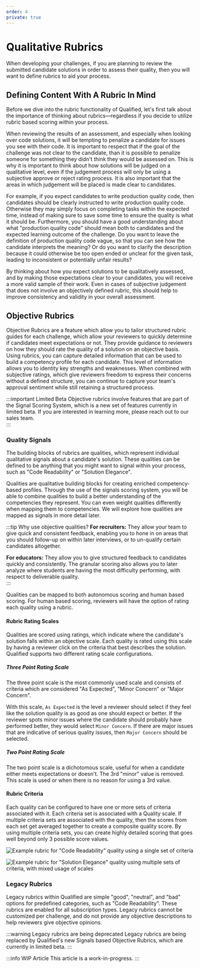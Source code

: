 ```yaml
---
order: 4
private: true
---
```


# Qualitative Rubrics
When developing your challenges, if you are planning to review the submitted candidate solutions in order to assess their quality, then you will want to define rubrics to aid your process. 

## Defining Content With A Rubric In Mind
Before we dive into the rubric functionality of Qualified, let's first talk about the importance of thinking about rubrics—regardless if you decide to utilize rubric based scoring within your process. 

When reviewing the results of an assessment, and especially when looking over code solutions, it will be tempting to penalize a candidate for issues you see with their code. It is important to respect that if the goal of the challenge was not clear to the candidate, than it is possible to penalize someone for something they didn't think they would be assessed on. This is why it is important to think about how solutions will be judged on a qualitative level, even if the judgement process will only be using a subjective approve or reject rating process. It is also important that the areas in which judgement will be placed is made clear to candidates. 

For example, if you expect candidates to write production quality code, then candidates should be clearly instructed to write production quality code. Otherwise they may simply focus on completing tasks within the expected time, instead of making sure to save some time to ensure the quality is what it should be. Furthermore, you should have a good understanding about what "production quality code" should mean both to candidates and the expected learning outcome of the challenge. Do you want to leave the definition of production quality code vague, so that you can see how the candidate interprets the meaning? Or do you want to clarify the description because it could otherwise be too open ended or unclear for the given task, leading to inconsistent or potentially unfair results?

By thinking about how you expect solutions to be qualitatively assessed, and by making those expectations clear to your candidates, you will receive a more valid sample of their work. Even in cases of subjective judgement that does not involve an objectively defined rubric, this should help to improve consistency and validity in your overall assessment.        

## Objective Rubrics

Objective Rubrics are a feature which allow you to tailor structured rubric guides for each challenge, which allow your reviewers to quickly determine if candidates meet expectations or not. They provide guidance to reviewers on how they should rate the quality of a solution on an objective basis. Using rubrics, you can capture detailed information that can be used to build a competency profile for each candidate. This level of information allows you to identity key strengths and weaknesses. When combined with subjective ratings, which give reviewers freedom to express their concerns without a defined structure, you can continue to capture your team's approval sentiment while still retaining a structured process. 

:::important Limited Beta
Objective rubrics involve features that are part of the Signal Scoring System, which is a new set of features currently in limited beta. If you are interested in learning more, please reach out to our sales team.  
:::

### Quality Signals
The building blocks of rubrics are qualities, which represent individual qualitative signals about a candidate's solution. These qualities can be defined to be anything that you might want to signal within your process, such as "Code Readability" or "Solution Elegance".  

Qualities are qualitative building blocks for creating enriched competency-based profiles. Through the use of the signals scoring system, you will be able to combine qualities to build a better understanding of the competencies they represent. You can even weight qualities differently when mapping them to competencies. We will explore how qualities are mapped as signals in more detail later.

:::tip Why use objective qualities?
**For recruiters:** They allow your team to give quick and consistent feedback, enabling you to hone in on areas that you should follow-up on within later interviews, or to un-qualify certain candidates altogether. 

**For educators:** They allow you to give structured feedback to candidates quickly and consistently. The granular scoring also allows you to later analyze where students are having the most difficulty performing, with respect to deliverable quality.   
:::

Qualities can be mapped to both autonomous scoring and human based scoring. For human based scoring, reviewers will have the option of rating each quality using a rubric. 

#### Rubric Rating Scales
Qualities are scored using ratings, which indicate where the candidate's solution falls within an objective scale. Each quality is rated using this scale by having a reviewer click on the criteria that best describes the solution. Qualified supports two different rating scale configurations. 

##### Three Point Rating Scale
The three point scale is the most commonly used scale and consists of criteria which are considered "As Expected", "Minor Concern" or "Major Concern". 

With this scale, `As Expected` is the level a reviewer should select if they feel like the solution quality is as good as one should expect or better. If the reviewer spots minor issues where the candidate should probably have performed better, they would select `Minor Concern`. If there are major issues that are indicative of serious quality issues, then `Major Concern` should be selected. 

##### Two Point Rating Scale
The two point scale is a dichotomous scale, useful for when a candidate either meets expectations or doesn't. The 3rd "minor" value is removed. This scale is used or when there is no reason for using a 3rd value.  

#### Rubric Criteria
Each quality can be configured to have one or more sets of criteria associated with it. Each criteria set is associated with a Quality scale. If multiple criteria sets are associated with the quality, then the scores from each set get averaged together to create a composite quality score. By using multiple criteria sets, you can create highly detailed scoring that goes well beyond only 3 possible score values.     

![Example rubric for "Code Readability" quality using a single set of criteria](/images/creating-content/rubric-simple.png)

![Example rubric for "Solution Elegance" quality using multiple sets of criteria, with mixed usage of scales](/images/creating-content/rubric-multi.png)

### Legacy Rubrics
Legacy rubrics within Qualified are simple "good", "neutral", and "bad" options for predefined categories, such as "Code Readability". These rubrics are enabled for all subscription types. Legacy rubrics cannot be customized per challenge, and do not provide any objective descriptions to help reviewers give objective opinions. 

:::warning Legacy rubrics are being deprecated
Legacy rubrics are being replaced by Qualified's new Signals based Objective Rubrics, which are currently in limited beta.
:::


:::info WIP Article
This article is a work-in-progress. 
:::

